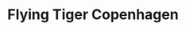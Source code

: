 ---
title: "Flying Tiger Copenhagen"
url: /wien/flying-tiger-copenhagen-landstrasser-hauptstrasse/
shop: Allgemein
---